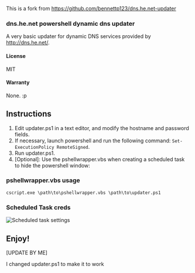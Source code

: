 This is a fork from <https://github.com/bennettp123/dns.he.net-updater>

### dns.he.net powershell dynamic dns updater

A very basic updater for dynamic DNS services provided by <http://dns.he.net/>.

#### License

MIT

#### Warranty

None. :p

## Instructions

 1. Edit updater.ps1 in a text editor, and modify the hostname and password fields.
 2. If necessary, launch powershell and run the following command: `Set-ExecutionPolicy RemoteSigned`.
 3. Run updater.ps1.
 4. [Optional]: Use the pshellwrapper.vbs when creating a scheduled task to hide the powershell window:
 
### pshellwrapper.vbs usage

    cscript.exe \path\to\pshellwrapper.vbs \path\to\updater.ps1

### Scheduled Task creds

![Scheduled task settings](https://raw.githubusercontent.com/bennettp123/dns.he.net-updater/master/doc/schedtask-sample1.png)

## Enjoy!

[UPDATE BY ME]

I changed updater.ps1 to make it to work
